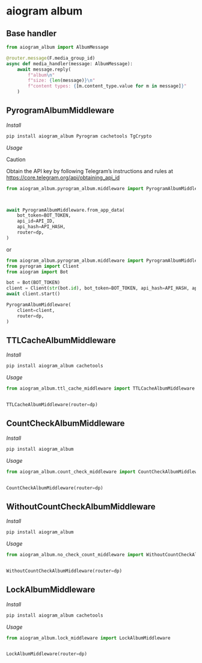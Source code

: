 # aiogram album

## Base handler
```python
from aiogram_album import AlbumMessage

@router.message(F.media_group_id)
async def media_handler(message: AlbumMessage):
    await message.reply(
        f"album\n"
        f"size: {len(message)}\n"
        f"content types: {[m.content_type.value for m in message]}"
    )
```

## PyrogramAlbumMiddleware
_Install_
```bash
pip install aiogram_album Pyrogram cachetools TgCrypto
```
_Usage_

> [!CAUTION]
> Obtain the API key by following Telegram’s instructions and rules at https://core.telegram.org/api/obtaining_api_id

```python
from aiogram_album.pyrogram_album.middleware import PyrogramAlbumMiddleware



await PyrogramAlbumMiddleware.from_app_data(
    bot_token=BOT_TOKEN,
    api_id=API_ID,
    api_hash=API_HASH,
    router=dp,
)
```
or

```python
from aiogram_album.pyrogram_album.middleware import PyrogramAlbumMiddleware
from pyrogram import Client
from aiogram import Bot

bot = Bot(BOT_TOKEN)
client = Client(str(bot.id), bot_token=BOT_TOKEN, api_hash=API_HASH, api_id=API_ID, no_updates=True)
await client.start()

PyrogramAlbumMiddleware(
    client=client,
    router=dp,
)


```

## TTLCacheAlbumMiddleware
_Install_
```bash
pip install aiogram_album cachetools
```
_Usage_
```python
from aiogram_album.ttl_cache_middleware import TTLCacheAlbumMiddleware


TTLCacheAlbumMiddleware(router=dp)
```

## CountCheckAlbumMiddleware
_Install_
```bash
pip install aiogram_album
```
_Usage_
```python
from aiogram_album.count_check_middleware import CountCheckAlbumMiddleware


CountCheckAlbumMiddleware(router=dp)
```

## WithoutCountCheckAlbumMiddleware
_Install_
```bash
pip install aiogram_album
```
_Usage_
```python
from aiogram_album.no_check_count_middleware import WithoutCountCheckAlbumMiddleware


WithoutCountCheckAlbumMiddleware(router=dp)
```

## LockAlbumMiddleware
_Install_
```bash
pip install aiogram_album cachetools
```
_Usage_
```python
from aiogram_album.lock_middleware import LockAlbumMiddleware


LockAlbumMiddleware(router=dp)
```
